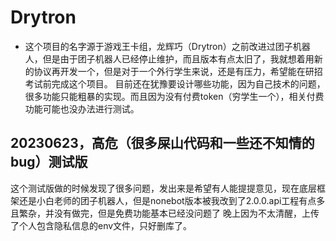 # Drytron
-   这个项目的名字源于游戏王卡组，龙辉巧（Drytron）之前改进过团子机器人，但是由于团子机器人已经停止维护，而且版本有点太旧了，我就想着用新的协议再开发一个，但是对于一个外行学生来说，还是有压力，希望能在研招考试前完成这个项目。
目前还在犹豫要设计哪些功能，因为自己技术的问题，很多功能只能粗暴的实现。而且因为没有付费token（穷学生一个），相关付费功能可能也没办法进行测试。
## 20230623，高危（很多屎山代码和一些还不知情的bug）测试版
这个测试版做的时候发现了很多问题，发出来是希望有人能提提意见，现在底层框架还是小白老师的团子机器人，但是nonebot版本被我改到了2.0.0.api工程有点多且繁杂，并没有做完，但是免费功能基本已经没问题了
晚上因为不太清醒，上传了个人包含隐私信息的env文件，只好删库了。